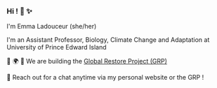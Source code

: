 ###  Hi ! 🙂 ✨

I'm Emma Ladouceur (she/her)

I'm an Assistant Professor, Biology, Climate Change and Adaptation at University of Prince Edward Island 

🌱 🌍 🌱 We are building the [Global Restore Project (GRP)](https://www.globalrestoreproject.com/)

💬  Reach out for a chat anytime via my personal website or the GRP !

